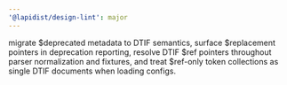 ```yaml
---
'@lapidist/design-lint': major
---
```


migrate $deprecated metadata to DTIF semantics, surface $replacement pointers in deprecation reporting, resolve DTIF $ref pointers throughout parser normalization and fixtures, and treat $ref-only token collections as single DTIF documents when loading configs.

